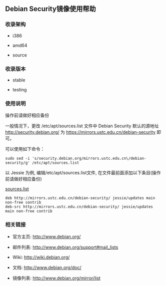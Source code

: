 ---
---

## Debian Security镜像使用帮助

### 收录架构

  + i386

  + amd64

  + source

### 收录版本

  + stable

  + testing

### 使用说明

操作前请做好相应备份 

一般情况下，更改 /etc/apt/sources.list 文件中 Debian Security 默认的源地址 <http://security.debian.org/> 为 <https://mirrors.ustc.edu.cn/debian-security> 即可。 

可以使用如下命令： 

    
    
    sudo sed -i 's/security.debian.org/mirrors.ustc.edu.cn\/debian-security/g' /etc/apt/sources.list

以 Jessie 为例, 编辑/etc/apt/sources.list文件, 在文件最前面添加以下条目(操作前请做好相应备份) 

[sources.list](/wiki/_export/code/mirrors/help/sources435f-2.list?codeblock=0 "下载片段")

    
    
    
    deb http://mirrors.ustc.edu.cn/debian-security/ jessie/updates main non-free contrib
    deb-src http://mirrors.ustc.edu.cn/debian-security/ jessie/updates main non-free contrib

### 相关链接

  + 官方主页: <http://www.debian.org/>

  + 邮件列表: <http://www.debian.org/support#mail_lists>

  + Wiki: <http://wiki.debian.org/>

  + 文档: <http://www.debian.org/doc/>

  + 镜像列表: <http://www.debian.org/mirror/list>
